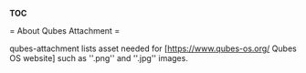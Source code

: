 <!--
## Copyright (C) 2015 - 2019 Qubes Contributors
## See the file COPYING for copying conditions.
-->
<!--
EDITORS NOTE:
Please do not use relative links here, because this file is mirrored on github
https://github.com/QubesOS/qubes-attachment/blob/master/README.mediawiki
and relative links won't work there.
-->
__TOC__

= About Qubes Attachment =

qubes-attachment lists asset needed for [https://www.qubes-os.org/ Qubes OS website] such as ''.png'' and ''.jpg'' images.
